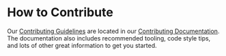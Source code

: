# How to Contribute

Our [Contributing Guidelines](https://contributing.bitwarden.com/contributing/) are located in our
[Contributing Documentation](https://contributing.bitwarden.com/). The documentation also includes
recommended tooling, code style tips, and lots of other great information to get you started.
